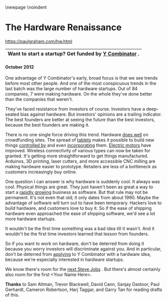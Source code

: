\newpage
\noindent

The Hardware Renaissance
========================


  

<https://paulgraham.com/hw.html>
  




| **Want to start a startup?**   Get funded by  [Y Combinator](http://ycombinator.com/apply.html)   . |
| --- |


#### October 2012


  

  

 One advantage of Y Combinator's early, broad focus is that we
see trends before most other people. And one of the most conspicuous
trends in the last batch was the large number of hardware startups.
Out of 84 companies, 7 were making hardware. On the whole
they've done better than the companies that weren't.
   

  

 They've faced resistance from investors of course. Investors have
a deep\-seated bias against hardware. But investors' opinions are
a trailing indicator. The best founders are better at seeing the
future than the best investors, because the best founders are making
it.
   

  

 There is no one single force driving this trend. Hardware
 [does
well](http://bits.blogs.nytimes.com/2012/05/11/pebble-smartwatch-tops-out-at-10-million-on-kickstarter/) 
 on crowdfunding sites. The spread of
 [tablets](http://paulgraham.com/tablets.html) 
 makes it
possible to build new things
 [controlled
by](http://lockitron.com) 
 and even
 [incorporating](http://doublerobotics.com) 
 them.
 [Electric motors](http://www.boostedboards.com/) 
 have improved.
Wireless connectivity of various types can now be taken for granted.
It's getting more straightforward to get things manufactured.
Arduinos, 3D printing, laser cutters, and more accessible CNC milling are making hardware easier to prototype.
Retailers are less of a bottleneck as customers increasingly buy
online.
   

  

 One question I can answer is why hardware is suddenly cool.
It always was cool.
Physical things are great. They just haven't
been as great a way to start a
 [rapidly growing](https://paulgraham.com/growth.html) 
 business
as software. But that rule may not be permanent. It's not even
that old; it only dates from about 1990\. Maybe the advantage
of software will turn out to have been temporary. Hackers love to
build hardware, and customers love to buy it. So if the ease of
shipping hardware even approached the ease of shipping software,
we'd see a lot more hardware startups.
   

  

 It wouldn't be the first time something was a bad idea till it
wasn't. And it wouldn't be the first time investors learned that
lesson from founders.
   

  

 So if you want to work on hardware, don't be deterred from doing
it because you worry investors will discriminate against you. And
in particular, don't be deterred from
 [applying](http://ycombinator.com/apply.html) 
 to Y Combinator
with a hardware idea, because we're especially interested in hardware
startups.
   

  

 We know there's room for the
 [next Steve Jobs](https://paulgraham.com/ambitious.html) 
 .
But there's almost certainly also room for the first 
\<Your Name Here\>.
   

  

  

  

  

  

**Thanks** 
 to Sam Altman, Trevor Blackwell, David Cann, Sanjay Dastoor, 
Paul Gerhardt, Cameron Robertson, Harj Taggar, and Garry Tan for reading drafts of this.
   

  






